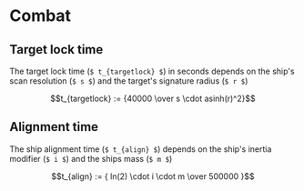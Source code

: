# Combat

## Target lock time

The target lock time (`$ t_{targetlock} $`) in seconds depends on the ship's scan resolution (`$ s $`) and the target's signature radius (`$ r $`)

```math
t_{targetlock} := {40000 \over s \cdot asinh(r)^2}
```

## Alignment time

The ship alignment time (`$ t_{align} $`) depends on the ship's inertia modifier (`$ i $`) and the ships mass (`$ m $`) 

```math
t_{align} := { ln(2) \cdot i \cdot m \over 500000 }
```
